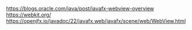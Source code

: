 
https://blogs.oracle.com/java/post/javafx-webview-overview
https://webkit.org/
https://openjfx.io/javadoc/22/javafx.web/javafx/scene/web/WebView.html